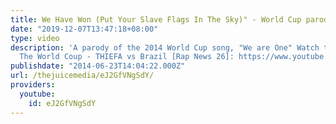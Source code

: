 ```yaml
---
title: We Have Won (Put Your Slave Flags In The Sky)" - World Cup parody son
date: "2019-12-07T13:47:18+08:00"
type: video
description: 'A parody of the 2014 World Cup song, "We are One" Watch the full video:
  The World Coup - THIEFA vs Brazil [Rap News 26]: https://www.youtube.com/watch?v=C2ydVHVGW5U'
publishdate: "2014-06-23T14:04:22.000Z"
url: /thejuicemedia/eJ2GfVNgSdY/
providers:
  youtube:
    id: eJ2GfVNgSdY
---
```

